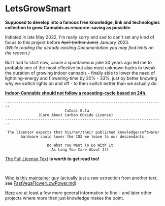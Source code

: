 # LetsGrowSmart

**Supposed to develop into a famous free knowledge, link and technologies collection to grow Cannabis as resource-saving as possible.**  

Initiated in late May 2022, I'm really sorry and sad to can't set any kind of focus to this project before ~~April (rather June)~~ January 2023.  
*(While reading the already existing Documentation you may find hints on the reason.)*

But I had to start now, cause a spontaneous joke 30 years ago led me to probably one of the most effective but also most unknown hacks to tweak the duration of growing indoor cannabis - finally able to lower the need of lightning-energy and flowering-time by 20% - 33%, just by better knowing why we switch lights on and off - to then switch better than we actually do:

[**Indoor-Cannabis should not follow a repeating-cycle based on 24h.**](FastVegaFlowerLowPower.md)  
```
------------------------------------------------------------------------                 
                           CaCooL 0.1a
               (Care About Carbon OOxide License)
------------------------------------------------------------------------                 

 The licensor expects that his/her/their published knowledge/software/
       hardware could lower the CO2 we leave to our descendants.

                   Do What You Want To Do With It
                     As Long You Care About It!
```
[The Full License Text](CaCool_License.txt) **is worth to get read too!**

<br>

[Who is this maintainer guy](WhoIsThisGuy.md) (actually just a raw extraction from another text, see [FastVegaFlowerLowPower.md](FastVegaFlowerLowPower.md))

[Here](https://github.com/CannaParts/LetsGrowSmart/blob/main) are at least a few more general information to find - and later other projects where more than just knowledge makes the point.


